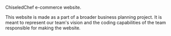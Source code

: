 ChiseledChef e-commerce website.

This website is made as a part of a broader business planning project. It is meant to represent our team's vision and the coding capabilities of the team responsible for making the website. 
